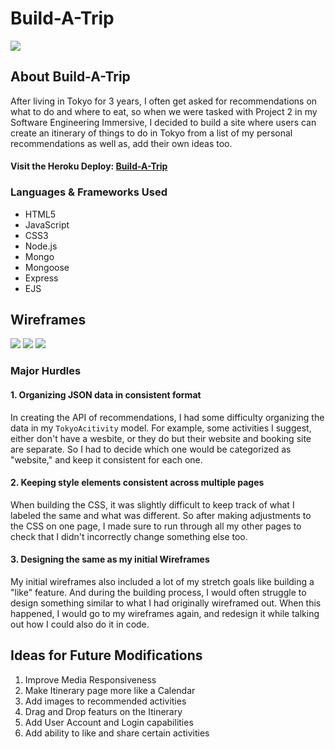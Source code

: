 # Build-A-Trip

<img src="img/">

## About Build-A-Trip
After living in Tokyo for 3 years, I often get asked for recommendations on what to do and where to eat, so when we were tasked with Project 2 in my Software Engineering Immersive, I decided to build a site where users can create an itinerary of things to do in Tokyo from a list of my personal recommendations as well as, add their own ideas too.

#### Visit the Heroku Deploy: [Build-A-Trip](https://build-a-trip.herokuapp.com/tokyo)

### Languages & Frameworks Used
- HTML5
- JavaScript
- CSS3
- Node.js
- Mongo
- Mongoose
- Express
- EJS

## Wireframes
<img src="img/browse activities.png">
<img src="img/your itinerary.png">
<img src="img/create-form-pg.png">

### Major Hurdles
#### 1. Organizing JSON data in consistent format
In creating the API of recommendations, I had some difficulty organizing the data in my ```TokyoAcitivity``` model. For example, some activities I suggest, either don't have a wesbite, or they do but their website and booking site are separate. So I had to decide which one would be categorized as "website," and keep it consistent for each one.

#### 2. Keeping style elements consistent across multiple pages
When building the CSS, it was slightly difficult to keep track of what I labeled the same and what was different. So after making adjustments to the CSS on one page, I made sure to run through all my other pages to check that I didn't incorrectly change something else too.

#### 3. Designing the same as my initial Wireframes
My initial wireframes also included a lot of my stretch goals like building a "like" feature. And during the building process, I would often struggle to design something similar to what I had originally wireframed out. When this happened, I would go to my wireframes again, and redesign it while talking out how I could also do it in code. 

## Ideas for Future Modifications
1. Improve Media Responsiveness
2. Make Itinerary page more like a Calendar
3. Add images to recommended activities
4. Drag and Drop featurs on the Itinerary
5. Add User Account and Login capabilities
6. Add ability to like and share certain activities